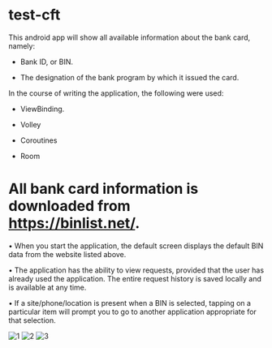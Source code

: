 # test-cft
This android app will show all available information about the bank card, namely:

- Bank ID, or BIN.

- The designation of the bank program by which it issued the card.

In the course of writing the application, the following were used:

- ViewBinding.

- Volley

- Coroutines

- Room

# All bank card information is downloaded from https://binlist.net/.

• When you start the application, the default screen displays the default BIN data from the website listed above. 

• The application has the ability to view requests, provided that the user has already used the application. The entire request history is saved locally and is available at any time.

• If a site/phone/location is present when a BIN is selected, tapping on a particular item will prompt you to go to another application appropriate for that selection.

![1](https://user-images.githubusercontent.com/95208847/231203185-2689f586-3c5b-404b-a67f-82a41204a997.jpg)
![2](https://user-images.githubusercontent.com/95208847/231203234-7927f3a3-70c7-47f9-9d7a-86e059818c4f.jpg)
![3](https://user-images.githubusercontent.com/95208847/231203255-38b19eb5-2114-476f-994d-7d79afc27fed.jpg)
